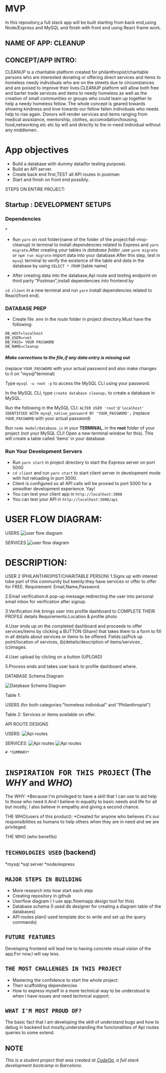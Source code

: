# MVP

In this repository,a full stack app will be built starting from back end,using Node/Express and MySQL and finish with front end using React frame work.

## NAME OF APP: CLEANUP

## CONCEPT/APP INTRO:

CLEANUP is a charitable platform created for philanthropist/charitable persons who are interested donating or offering direct services and items to homeless needy individuals who are on the streets due to circumstances and are poised to improve their lives.CLEANUP platform will allow both free and barter trade services and items to needy homeless as well as the creation of small communities or groups who could team up together to help a needy homeless fellow. The whole concept is geared towards showing kindness and love towards our fellow fallen individuals who needs help to rise again.
Donors will render services and items ranging from medical assistance, mentorship, clothes, accomodation/housing, food,networking etc etc by will and directly to the in-need individual without any middlemen.

# App objectives

- Build a database with dummy data(for testing purpose).
- Build an API server.
- Create back end first,TEST all API routes in postman
- Start and finish on front end possibly.

STEPS ON ENTIRE PROJECT:

## Startup : DEVELOPMENT SETUPS

### Dependencies

\*

- Run `yarn` on root folder(name of the folder of the project:fs6-mvp-cleanup) in terminal to install dependencies related to Express and `yarn migrate`.After creating your tables in _database folder_ ,use `yarm migrate` or `npm run migrate` import data into your database.After this step, test in `mysql` terminal to verify the existence of the table and data in the database by using `SELECT * FROM` [table name]

- After creating data into the database,Api route and testing endpoint on third party "Postman",install dependencies into frontend by

`cd client` in a new terminal and run `yarn` install dependencies related to React(front end).

### DATABASE PREP

- Create file .env in the _route_ folder in project directory.Must have the following:

```
DB_HOST=localhost
DB_USER=root
DB_PASS= YOUR PASSWORD
DB_NAME=cleanup
```

#### _Make corrections to the file,if any data entry is missing out_

(replace `YOUR_PASSWORD` with your actual password and also make changes to it on "mysql"terminal)

Type `mysql -u root -p` to access the MySQL CLI using your password.

In the MySQL CLI, type `create database cleanup;` to create a database in MySQL.

Run the following in the MySQL CLI: `ALTER USER 'root'@'localhost' IDENTIFIED WITH mysql_native_password BY 'YOUR_PASSWORD';` (replace `YOUR_PASSWORD` with your actual password)

Run `node model/database.js` in your **TERMINAL**, in the **root** folder of your project (not your MySQL CLI! Open a new terminal window for this). This will create a table called 'items' in your database.

### Run Your Development Servers

- Run `yarn start` in project directory to start the Express server on port 5000
- `cd client` and run `yarn start` to start client server in development mode with hot reloading in port 3000.
- Client is configured so all API calls will be proxied to port 5000 for a smoother development experience. Yay!
- You can test your client app in `http://localhost:3000`
- You can test your API in `http://localhost:5000/api`

# USER FLOW DIAGRAM:

USERS
![user flow diagram](/IMAGES/users.png)

SERVICES
![user flow diagram](/IMAGES/services.png)

# DESCRIPTION:

USER 2 (PHILANTHROPIST/CHARITABLE PERSON)
1.Signs up with interest tobe part of this community but keenly:they have services or offer to offer for FREE.
Requirement: Email,Name,Password.

2.Email verification:A pop-up message redirecting the user into personal email inbox for verification after signup.

3.Verification link brings user into profile dashboard to COMPLETE THEIR PROFILE details
Requirements:Location & profile photo

4.User ends up on the completed dashboard and proceeds to offer services/items by clicking a BUTTON (Share) that takes them to a form to fill in all details about services or items to be offered.
Fields:(a)Pick up point/location of services, (b)details/description of items/services ,(c)images.

4.User upload by clicling on a button (UPLOAD)

5.Process ends and takes user back to profile dashboard where.

DATABASE Schema Diagram

![Database Schema Diagram](/IMAGES/schema.png)

Table 1:

USERS (for both categories:"homeless individual" and "Philanthropist")

Table 2:
Services or items available on offer.

API ROUTE DESIGNS

USERS:
![Api routes](/IMAGES/APIroutesdesigns/users.png)

SERVICES:
![Api routes](/IMAGES/APIroutesdesigns/services.jpg)
![Api routes](/IMAGES/APIroutesdesigns/services2.jpg)

    # *SUMMARY*

# `INSPIRATION FOR THIS PROJECT` (The _WHY_ and _WHO_)

The WHY:
\*Because I'm privileged to have a skill that I can use to aid help to those who need it.And I believe in equality to basic needs and life for all but mostly, I also believe in empathy and giving a second chance.

THE WHO(users of this product):
\*Created for anyone who believes it's our responsibilities as humans to help others when they are in need and we are privileged.

THE WHO (who benefits)

## `TECHNOLOGIES USED` (backend)

*mysql
*sql server
\*node/espress

## `MAJOR STEPS IN BUILDING`

- More research into how start each step
- Creating repository in github
- Userflow diagram ( I use app.flowmapp design tool for this)
- Database schema (I used db designer for creating a diagram table of the databases)
- API routes plan(I used template doc to write and set up the query commands)

## `FUTURE FEATURES`

Developing frontend will lead me to having concrete visual vision of the app.For now,I will say less.

## `THE MOST CHALLENGES IN THIS PROJECT`

- Mastering the confidence to start the whole project.
- Then scaffolding dependencies
- How to express myself in a more technical way to be understood ie when I have issues and need technical support.

## `WHAT I'M MOST PROUD OF?`

The basic fact that I am developing the skill of understand bugs and how to debug in backend
but mostly,understanding the funcionalities of Api routes queries to some extend.

## NOTE

_This is a student project that was created at [CodeOp](http://codeop.tech), a full stack development bootcamp in Barcelona._
